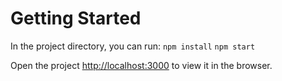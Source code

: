 # Getting Started

In the project directory, you can run:
`npm install`
`npm start`

Open the project [http://localhost:3000](http://localhost:3000) to view it in the browser.

